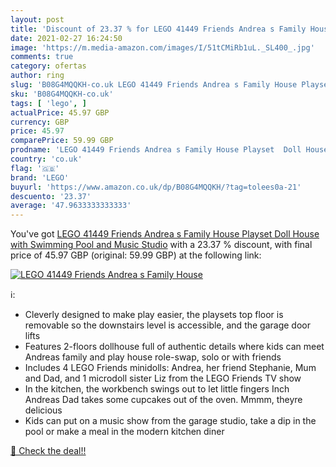 ```yaml
---
layout: post
title: 'Discount of 23.37 % for LEGO 41449 Friends Andrea s Family House'
date: 2021-02-27 16:24:50
image: 'https://m.media-amazon.com/images/I/51tCMiRb1uL._SL400_.jpg'
comments: true
category: ofertas
author: ring
slug: 'B08G4MQQKH-co.uk LEGO 41449 Friends Andrea s Family House Playset Doll...'
sku: 'B08G4MQQKH-co.uk'
tags: [ 'lego', ]
actualPrice: 45.97 GBP
currency: GBP
price: 45.97
comparePrice: 59.99 GBP
prodname: 'LEGO 41449 Friends Andrea s Family House Playset  Doll House with Swimming Pool and Music Studio'
country: 'co.uk'
flag: '🇬🇧'
brand: 'LEGO'
buyurl: 'https://www.amazon.co.uk/dp/B08G4MQQKH/?tag=tolees0a-21'
descuento: '23.37'
average: '47.9633333333333'
---
```


You've got [LEGO 41449 Friends Andrea s Family House Playset  Doll House with Swimming Pool and Music Studio](https://www.amazon.co.uk/dp/B08G4MQQKH/?tag=tolees0a-21) with a  23.37 % discount, with final price of 45.97 GBP (original: 59.99 GBP) at the following link:

[![LEGO 41449 Friends Andrea s Family House](https://m.media-amazon.com/images/I/51tCMiRb1uL._SL400_.jpg)](https://www.amazon.co.uk/dp/B08G4MQQKH/?tag=tolees0a-21)

ℹ️:

- Cleverly designed to make play easier, the playsets top floor is removable so the downstairs level is accessible, and the garage door lifts
- Features 2-floors dollhouse full of authentic details where kids can meet Andreas family and play house role-swap, solo or with friends
- Includes 4 LEGO Friends minidolls: Andrea, her friend Stephanie, Mum and Dad, and 1 microdoll sister Liz from the LEGO Friends TV show
- In the kitchen, the workbench swings out to let little fingers Inch Andreas Dad takes some cupcakes out of the oven. Mmmm, theyre delicious
- Kids can put on a music show from the garage studio, take a dip in the pool or make a meal in the modern kitchen diner

[🛒 Check the deal!!](https://www.amazon.co.uk/dp/B08G4MQQKH/?tag=tolees0a-21)
